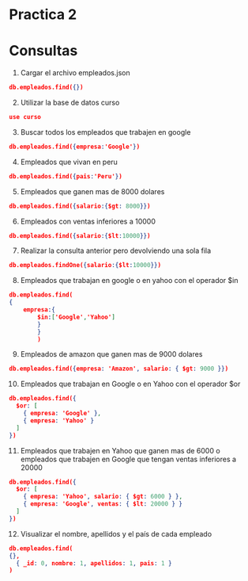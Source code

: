 # Practica 2 
# Consultas

1. Cargar el archivo empleados.json
```json 
db.empleados.find({})
```

2. Utilizar la base de datos curso
```json 
use curso
```
3. Buscar todos los empleados que trabajen en google

 ```json 
db.empleados.find({empresa:'Google'})
 ```

4. Empleados que vivan en peru
```json 
db.empleados.find({pais:'Peru'})
 ```

5. Empleados que ganen mas de 8000 dolares
```json
db.empleados.find({salario:{$gt: 8000}})
```

6. Empleados con ventas inferiores a 10000
```json
db.empleados.find({salario:{$lt:10000}})
```
7. Realizar la consulta anterior pero devolviendo una sola fila
```json
db.empleados.findOne({salario:{$lt:10000}})
```

8. Empleados que trabajan en google o en yahoo con el operador $in

```json
db.empleados.find(
{
    empresa:{
        $in:['Google','Yahoo']
        }
        }
        )
```

9. Empleados de amazon que ganen mas de 9000 dolares
```json 
db.empleados.find({empresa: 'Amazon', salario: { $gt: 9000 }})

```



10. Empleados que trabajan en Google o en Yahoo con el operador $or
```json
db.empleados.find({
  $or: [
    { empresa: 'Google' },
    { empresa: 'Yahoo' }
  ]
})
```

11. Empleados que trabajen en Yahoo que ganen mas de 6000 o empleados que trabajen en Google que tengan ventas inferiores a 20000

```json
db.empleados.find({
  $or: [
    { empresa: 'Yahoo', salario: { $gt: 6000 } },
    { empresa: 'Google', ventas: { $lt: 20000 } }
  ]
})
```

12. Visualizar el nombre, apellidos y el país de cada empleado
```json 
db.empleados.find(
{},
  { _id: 0, nombre: 1, apellidos: 1, pais: 1 }
)
```